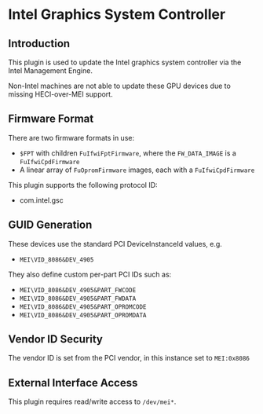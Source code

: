 # Intel Graphics System Controller

## Introduction

This plugin is used to update the Intel graphics system controller via the Intel Management Engine.

Non-Intel machines are not able to update these GPU devices due to missing HECI-over-MEI support.

## Firmware Format

There are two firmware formats in use:

* `$FPT` with children `FuIfwiFptFirmware`, where the `FW_DATA_IMAGE` is a `FuIfwiCpdFirmware`
* A linear array of `FuOpromFirmware` images, each with a `FuIfwiCpdFirmware`

This plugin supports the following protocol ID:

* com.intel.gsc

## GUID Generation

These devices use the standard PCI DeviceInstanceId values, e.g.

* `MEI\VID_8086&DEV_4905`

They also define custom per-part PCI IDs such as:

* `MEI\VID_8086&DEV_4905&PART_FWCODE`
* `MEI\VID_8086&DEV_4905&PART_FWDATA`
* `MEI\VID_8086&DEV_4905&PART_OPROMCODE`
* `MEI\VID_8086&DEV_4905&PART_OPROMDATA`

## Vendor ID Security

The vendor ID is set from the PCI vendor, in this instance set to `MEI:0x8086`

## External Interface Access

This plugin requires read/write access to `/dev/mei*`.
